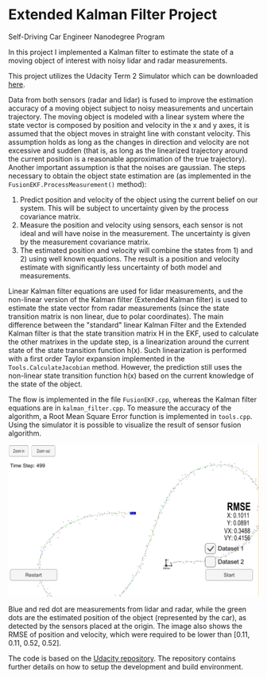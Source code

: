 # Extended Kalman Filter Project
[//]: # (Image References)
[result]:   ./result.png

Self-Driving Car Engineer Nanodegree Program

In this project I implemented a Kalman filter to estimate the state of a moving object of interest with noisy lidar and radar measurements.

This project utilizes the Udacity Term 2 Simulator which can be downloaded [here](https://github.com/udacity/self-driving-car-sim/releases).

Data from both sensors (radar and lidar) is fused to improve the estimation accuracy of a moving object subject to noisy measurements and uncertain trajectory.
The moving object is modeled with a linear system where the state vector is composed by position and velocity in the x and y axes, it is assumed that the object moves in straight line with constant velocity. This assumption holds as long as the changes in direction and velocity are not excessive and sudden (that is, as long as the linearized trajectory around the current position is a reasonable approximation of the true trajectory). Another important assumption is that the noises are gaussian.
The steps necessary to obtain the object state estimation are (as implemented in the `FusionEKF.ProcessMeasurement()` method):
1) Predict position and velocity of the object using the current belief on our system. This will be subject to uncertainty given by the process covariance matrix.
2) Measure the position and velocity using sensors, each sensor is not ideal and will have noise in the measurement. The uncertainty is given by the measurement covariance matrix.
3) The estimated position and velocity will combine the states from 1) and 2) using well known equations.
The result is a position and velocity estimate with significantly less uncertainty of both model and measurements.

Linear Kalman filter equations are used for lidar measurements, and the non-linear version of the Kalman filter (Extended Kalman filter) is used to estimate the state vector from radar measurements (since the state transition matrix is non linear, due to polar coordinates). The main difference between the "standard" linear Kalman Filter and the Extended Kalman filter is that the state transition matrix H in the EKF, used to calculate the other matrixes in the update step, is a linearization around the current state of the state transition function h(x). Such linearization is performed with a first order Taylor expansion implemented in the `Tools.CalculateJacobian` method. However, the prediction still uses the non-linear state transition function h(x) based on the current knowledge of the state of the object.
 
The flow is implemented in the file `FusionEKF.cpp`, whereas the Kalman filter equations are in `kalman_filter.cpp`. To measure the accuracy of the algorithm, a Root Mean Square Error function is implemented in `tools.cpp`.
Using the simulator it is possible to visualize the result of sensor fusion algorithm.

![alt text][result]

Blue and red dot are measurements from lidar and radar, while the green dots are the estimated position of the object (represented by the car), as detected by the sensors placed at the origin.
The image also shows the RMSE of position and velocity, which were required to be lower than [0.11, 0.11, 0.52, 0.52].


The code is based on the [Udacity repository](https://github.com/udacity/CarND-Extended-Kalman-Filter-Project).
The repository contains further details on how to setup the development and build environment.

